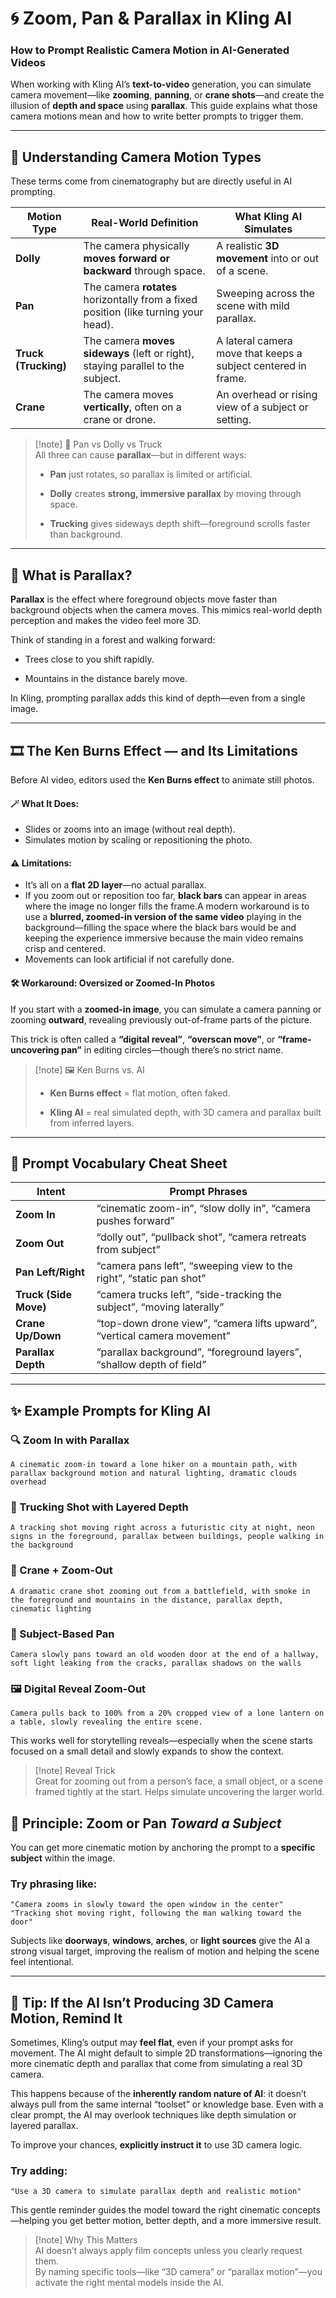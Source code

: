 
# 🌀 Zoom, Pan & Parallax in Kling AI

### How to Prompt Realistic Camera Motion in AI-Generated Videos

When working with Kling AI’s **text-to-video** generation, you can simulate camera movement—like **zooming**, **panning**, or **crane shots**—and create the illusion of **depth and space** using **parallax**. This guide explains what those camera motions mean and how to write better prompts to trigger them.

---

## 🎥 Understanding Camera Motion Types

These terms come from cinematography but are directly useful in AI prompting.

|Motion Type|Real-World Definition|What Kling AI Simulates|
|---|---|---|
|**Dolly**|The camera physically **moves forward or backward** through space.|A realistic **3D movement** into or out of a scene.|
|**Pan**|The camera **rotates** horizontally from a fixed position (like turning your head).|Sweeping across the scene with mild parallax.|
|**Truck (Trucking)**|The camera **moves sideways** (left or right), staying parallel to the subject.|A lateral camera move that keeps a subject centered in frame.|
|**Crane**|The camera moves **vertically**, often on a crane or drone.|An overhead or rising view of a subject or setting.|

> [!note] 📸 Pan vs Dolly vs Truck  
> All three can cause **parallax**—but in different ways:
> 
> - **Pan** just rotates, so parallax is limited or artificial.
>     
> - **Dolly** creates **strong, immersive parallax** by moving through space.
>     
> - **Trucking** gives sideways depth shift—foreground scrolls faster than background.
>     

---

## 🌌 What is Parallax?

**Parallax** is the effect where foreground objects move faster than background objects when the camera moves. This mimics real-world depth perception and makes the video feel more 3D.

Think of standing in a forest and walking forward:

- Trees close to you shift rapidly.
    
- Mountains in the distance barely move.
    

In Kling, prompting parallax adds this kind of depth—even from a single image.

---

## 🎞️ The Ken Burns Effect — and Its Limitations

Before AI video, editors used the **Ken Burns effect** to animate still photos.

#### 🪄 What It Does:
- Slides or zooms into an image (without real depth).
- Simulates motion by scaling or repositioning the photo.
#### ⚠️ Limitations:
- It’s all on a **flat 2D layer**—no actual parallax.
- If you zoom out or reposition too far, **black bars** can appear in areas where the image no longer fills the frame.A modern workaround is to use a **blurred, zoomed-in version of the same video** playing in the background—filling the space where the black bars would be and keeping the experience immersive because the main video remains crisp and centered.
- Movements can look artificial if not carefully done.

#### 🛠️ Workaround: Oversized or Zoomed-In Photos

If you start with a **zoomed-in image**, you can simulate a camera panning or zooming **outward**, revealing previously out-of-frame parts of the picture.

This trick is often called a **“digital reveal”**, **“overscan move”**, or **“frame-uncovering pan”** in editing circles—though there’s no strict name.

> [!note] 🖼️ Ken Burns vs. AI
> 
> - **Ken Burns effect** = flat motion, often faked.
>     
> - **Kling AI** = real simulated depth, with 3D camera and parallax built from inferred layers.
>     

---

## 🧠 Prompt Vocabulary Cheat Sheet

| Intent                | Prompt Phrases                                                           |
| --------------------- | ------------------------------------------------------------------------ |
| **Zoom In**           | “cinematic zoom-in”, “slow dolly in”, “camera pushes forward”            |
| **Zoom Out**          | “dolly out”, “pullback shot”, “camera retreats from subject”             |
| **Pan Left/Right**    | “camera pans left”, “sweeping view to the right”, “static pan shot”      |
| **Truck (Side Move)** | “camera trucks left”, “side-tracking the subject”, “moving laterally”    |
| **Crane Up/Down**     | “top-down drone view”, “camera lifts upward”, “vertical camera movement” |
| **Parallax Depth**    | “parallax background”, “foreground layers”, “shallow depth of field”     |


---

## ✨ Example Prompts for Kling AI

### 🔍 Zoom In with Parallax

```
A cinematic zoom-in toward a lone hiker on a mountain path, with parallax background motion and natural lighting, dramatic clouds overhead
```

### 🧭 Trucking Shot with Layered Depth

```
A tracking shot moving right across a futuristic city at night, neon signs in the foreground, parallax between buildings, people walking in the background
```

### 🎥 Crane + Zoom-Out

```
A dramatic crane shot zooming out from a battlefield, with smoke in the foreground and mountains in the distance, parallax depth, cinematic lighting
```

### 🚪 Subject-Based Pan

```
Camera slowly pans toward an old wooden door at the end of a hallway, soft light leaking from the cracks, parallax shadows on the walls
```

### 🖼️ Digital Reveal Zoom-Out

```
Camera pulls back to 100% from a 20% cropped view of a lone lantern on a table, slowly revealing the entire scene.
```

This works well for storytelling reveals—especially when the scene starts focused on a small detail and slowly expands to show the context.


> [!note] Reveal Trick  
> Great for zooming out from a person’s face, a small object, or a scene framed tightly at the start. Helps simulate uncovering the larger world.



## 🎯 Principle: Zoom or Pan _Toward a Subject_

You can get more cinematic motion by anchoring the prompt to a **specific subject** within the image.

### Try phrasing like:

```
"Camera zooms in slowly toward the open window in the center"
"Tracking shot moving right, following the man walking toward the door"
```

Subjects like **doorways**, **windows**, **arches**, or **light sources** give the AI a strong visual target, improving the realism of motion and helping the scene feel intentional.

---

## 🎯 Tip: If the AI Isn’t Producing 3D Camera Motion, Remind It

Sometimes, Kling’s output may **feel flat**, even if your prompt asks for movement. The AI might default to simple 2D transformations—ignoring the more cinematic depth and parallax that come from simulating a real 3D camera.

This happens because of the **inherently random nature of AI**: it doesn’t always pull from the same internal “toolset” or knowledge base. Even with a clear prompt, the AI may overlook techniques like depth simulation or layered parallax.

To improve your chances, **explicitly instruct it** to use 3D camera logic.

### Try adding:

```
"Use a 3D camera to simulate parallax depth and realistic motion"
```

This gentle reminder guides the model toward the right cinematic concepts—helping you get better motion, better depth, and a more immersive result.

> [!note] Why This Matters  
> AI doesn’t always apply film concepts unless you clearly request them.  
> By naming specific tools—like “3D camera” or “parallax motion”—you activate the right mental models inside the AI.
